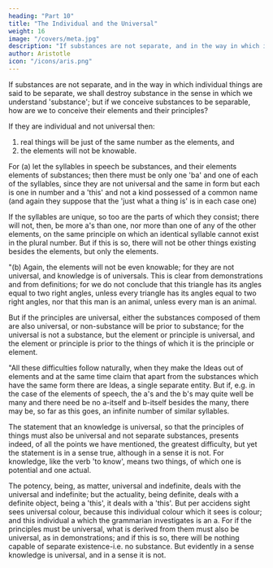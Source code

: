 ```yaml
---
heading: "Part 10"
title: "The Individual and the Universal"
weight: 16
image: "/covers/meta.jpg"
description: "If substances are not separate, and in the way in which individual things are said to be separate, we shall destroy substance in the sense in which we understand 'substance'"
author: Aristotle
icon: "/icons/aris.png"
---
```



<!-- "Let us now mention a point which presents a certain difficulty both to those who believe in the Ideas and to those who do not, and which was stated before, at the beginning, among the problems.  -->

If substances are not separate, and in the way in which individual things are said to be separate, we shall destroy substance in the sense in which we understand 'substance'; but if we conceive substances to be separable, how are we to conceive their elements and their principles?

If they are individual and not universal then:

1. real things will be just of the same number as the elements, and 
2. the elements will not be knowable. 

For (a) let the syllables in speech be substances, and their elements elements of substances; then there must be only one 'ba' and one of each of the syllables, since they are not universal and the same in form but each is one in number and a 'this' and not a kind possessed of a common name (and again they suppose that the 'just what a thing is' is in each case one)

If the syllables are unique, so too are the parts of which they consist; there will not, then, be more a's than one, nor more than one of any of the other elements, on the same principle on which an identical syllable cannot exist in the plural number. But if this is so, there will not be other things existing besides the elements, but only the elements.

"(b) Again, the elements will not be even knowable; for they are not universal, and knowledge is of universals. This is clear from demonstrations and from definitions; for we do not conclude that this triangle has its angles equal to two right angles, unless every triangle has its angles equal to two right angles, nor that this man is an animal, unless every man is an animal.

But if the principles are universal, either the substances composed of them are also universal, or non-substance will be prior to substance; for the universal is not a substance, but the element or principle is universal, and the element or principle is prior to the things of which it is the principle or element.

"All these difficulties follow naturally, when they make the Ideas out of elements and at the same time claim that apart from the substances which have the same form there are Ideas, a single separate entity. But if, e.g. in the case of the elements of speech, the a's and the b's may quite well be many and there need be no a-itself and b-itself besides the many, there may be, so far as this goes, an infinite number of similar syllables. 

The statement that an knowledge is universal, so that the principles of things must also be universal and not separate substances, presents indeed, of all the points we have mentioned, the greatest difficulty, but yet the statement is in a sense true, although in a sense it is not. For knowledge, like the verb 'to know', means two things, of which one is potential and one actual. 

The potency, being, as matter, universal and indefinite, deals with the universal and indefinite; but the actuality, being definite, deals with a definite object, being a 'this', it deals with a 'this'. But per accidens sight sees universal colour, because this individual colour which it sees is colour; and this individual a which the grammarian investigates is an a. For if the principles must be universal, what is derived from them must also be universal, as in demonstrations; and if this is so, there will be nothing capable of separate existence-i.e. no substance. But evidently in a sense knowledge is universal, and in a sense it is not.

